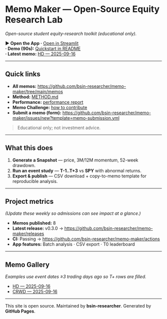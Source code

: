 # Memo Maker — Open-Source Equity Research Lab

_Open-source student equity-research toolkit (educational only)._

**▶ Open the App ·** [Open in Streamlit](https://memo-maker-dgz58pjc3m8frnappj7dlmb.streamlit.app/)  
**· Demo (90s):** [Quickstart in README](https://github.com/bsin-researcher/memo-maker?tab=readme-ov-file#quickstart)  
**· Latest memo:** [HD — 2025-09-16](https://github.com/bsin-researcher/memo-maker/blob/main/memos/HD_2025-09-16.md)

---

## Quick links
- **All memos:** <https://github.com/bsin-researcher/memo-maker/tree/main/memos>  
- **Method:** [METHOD.md](https://bsin-researcher.github.io/memo-maker/METHOD.html)  
- **Performance:** [performance report](https://github.com/bsin-researcher/memo-maker/blob/main/studies/performance.md)  
- **Memo Challenge:** [how to contribute](https://bsin-researcher.github.io/memo-maker/challenge.html)  
- **Submit a memo (form):** <https://github.com/bsin-researcher/memo-maker/issues/new?template=memo-submission.yml>

> Educational only; not investment advice.

---

## What this does
1. **Generate a Snapshot** — price, 3M/12M momentum, 52-week drawdown.  
2. **Run an event study** — **T-1..T+3** vs **SPY** with abnormal returns.  
3. **Export & publish** — CSV download + copy-to-memo template for reproducible analysis.

---

## Project metrics
_(Update these weekly so admissions can see impact at a glance.)_
- **Memos published:** 8  
- **Latest release:** v0.3.0 → <https://github.com/bsin-researcher/memo-maker/releases>  
- **CI:** Passing → <https://github.com/bsin-researcher/memo-maker/actions>  
- **App features:** Batch analysis · CSV export · T0 leaderboard

---

## Memo Gallery
_Examples use event dates ≥3 trading days ago so T+ rows are filled._
- [HD — 2025-09-16](https://github.com/bsin-researcher/memo-maker/blob/main/memos/HD_2025-09-16.md)  
- [CRWD — 2025-09-16](https://github.com/bsin-researcher/memo-maker/blob/main/memos/CRWD_2025-09-16.md)

---

This site is open source. Maintained by **bsin-researcher**. Generated by **GitHub Pages**.
